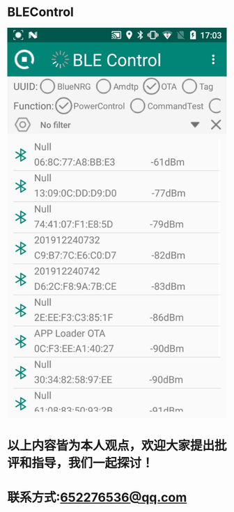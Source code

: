 # BLEControl
![基于Android4.0原生库的BLE通讯](https://github.com/QQ652276536/BLEControl/blob/master/app/src/main/res/image/BluetoothDeviceList.jpg)
# 以上内容皆为本人观点，欢迎大家提出批评和指导，我们一起探讨！
# 联系方式:652276536@qq.com
